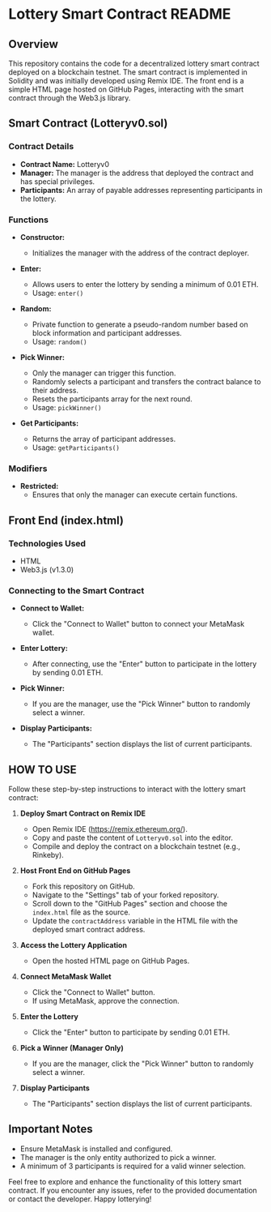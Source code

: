 # Lottery Smart Contract README

## Overview
This repository contains the code for a decentralized lottery smart contract deployed on a blockchain testnet. The smart contract is implemented in Solidity and was initially developed using Remix IDE. The front end is a simple HTML page hosted on GitHub Pages, interacting with the smart contract through the Web3.js library.

## Smart Contract (Lotteryv0.sol)
### Contract Details
- **Contract Name:** Lotteryv0
- **Manager:** The manager is the address that deployed the contract and has special privileges.
- **Participants:** An array of payable addresses representing participants in the lottery.

### Functions
- **Constructor:**
  - Initializes the manager with the address of the contract deployer.

- **Enter:**
  - Allows users to enter the lottery by sending a minimum of 0.01 ETH.
  - Usage: `enter()`

- **Random:**
  - Private function to generate a pseudo-random number based on block information and participant addresses.
  - Usage: `random()`

- **Pick Winner:**
  - Only the manager can trigger this function.
  - Randomly selects a participant and transfers the contract balance to their address.
  - Resets the participants array for the next round.
  - Usage: `pickWinner()`

- **Get Participants:**
  - Returns the array of participant addresses.
  - Usage: `getParticipants()`

### Modifiers
- **Restricted:**
  - Ensures that only the manager can execute certain functions.

## Front End (index.html)
### Technologies Used
- HTML
- Web3.js (v1.3.0)

### Connecting to the Smart Contract
- **Connect to Wallet:**
  - Click the "Connect to Wallet" button to connect your MetaMask wallet.

- **Enter Lottery:**
  - After connecting, use the "Enter" button to participate in the lottery by sending 0.01 ETH.

- **Pick Winner:**
  - If you are the manager, use the "Pick Winner" button to randomly select a winner.

- **Display Participants:**
  - The "Participants" section displays the list of current participants.

## HOW TO USE
Follow these step-by-step instructions to interact with the lottery smart contract:

1. **Deploy Smart Contract on Remix IDE**
   - Open Remix IDE (https://remix.ethereum.org/).
   - Copy and paste the content of `Lotteryv0.sol` into the editor.
   - Compile and deploy the contract on a blockchain testnet (e.g., Rinkeby).

2. **Host Front End on GitHub Pages**
   - Fork this repository on GitHub.
   - Navigate to the "Settings" tab of your forked repository.
   - Scroll down to the "GitHub Pages" section and choose the `index.html` file as the source.
   - Update the `contractAddress` variable in the HTML file with the deployed smart contract address.

3. **Access the Lottery Application**
   - Open the hosted HTML page on GitHub Pages.

4. **Connect MetaMask Wallet**
   - Click the "Connect to Wallet" button.
   - If using MetaMask, approve the connection.

5. **Enter the Lottery**
   - Click the "Enter" button to participate by sending 0.01 ETH.

6. **Pick a Winner (Manager Only)**
   - If you are the manager, click the "Pick Winner" button to randomly select a winner.

7. **Display Participants**
   - The "Participants" section displays the list of current participants.

## Important Notes
- Ensure MetaMask is installed and configured.
- The manager is the only entity authorized to pick a winner.
- A minimum of 3 participants is required for a valid winner selection.

Feel free to explore and enhance the functionality of this lottery smart contract. If you encounter any issues, refer to the provided documentation or contact the developer. Happy lotterying!
